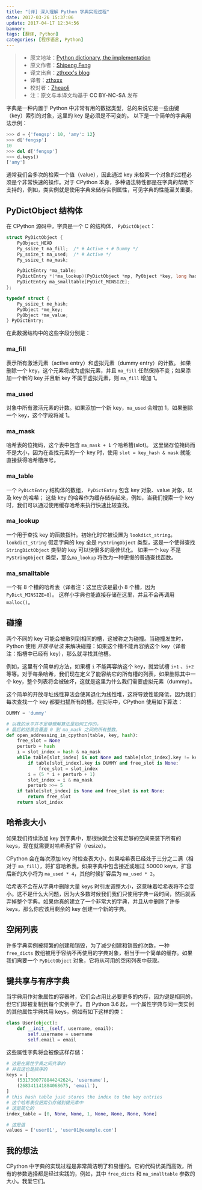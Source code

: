 ```yaml
---
title: "[译] 深入理解 Python 字典实现过程"
date: 2017-03-26 15:37:06
update: 2017-04-17 12:34:56
banner:
tags: [翻译, Python]
categories: [程序语言, Python]
---
```


> - 原文地址：[Python dictionary, the implementation](https://fengsp.github.io/blog/2017/3/python-dictionary/)
> - 原文作者：[Shipeng Feng](https://twitter.com/_fengsp)
> - 译文出自：[zthxxx's blog](https://legacy.blog.zthxxx.me/posts/python-dictionary-implementation/)
> - 译者：[zthxxx](https://github.com/zthxxx)
> - 校对者：[Zheaoli](https://github.com/Zheaoli)
> - 注：原文与本译文均基于 **CC BY-NC-SA** 发布

字典是一种内置于 Python 中非常有用的数据类型，总的来说它是一些由键（key）索引的对象，这里的 key 是必须是不可变的。 以下是一个简单的字典用法示例：

<!--more-->

```python
>>> d = {'fengsp': 10, 'amy': 12}
>>> d['fengsp']
10
>>> del d['fengsp']
>>> d.keys()
['amy']
```

通常我们会多次的检索一个值（value），因此通过 key 来检索一个对象的过程必须是个非常快速的操作。对于 CPython 本身，多种语法特性都是在字典的帮助下支持的，例如，类实例就是使用字典来储存实例属性，可见字典的性能至关重要。



## PyDictObject 结构体

在 CPython 源码中，字典是一个 C 的结构体， `PyDictObject`：

```C
struct PyDictObject {
    PyObject_HEAD
    Py_ssize_t ma_fill;  /* # Active + # Dummy */
    Py_ssize_t ma_used;  /* # Active */
    Py_ssize_t ma_mask;

    PyDictEntry *ma_table;
    PyDictEntry *(*ma_lookup)(PyDictObject *mp, PyObject *key, long hash);
    PyDictEntry ma_smalltable[PyDict_MINSIZE];
};

typedef struct {
    Py_ssize_t me_hash;
    PyObject *me_key;
    PyObject *me_value;
} PyDictEntry;
```

在此数据结构中的这些字段分别是：

### **ma_fill**

表示所有激活元素（active entry）和虚拟元素（dummy entry）的计数。
如果删除一个 key，这个元素将成为虚拟元素，并且 `ma_fill` 任然保持不变；如果添加一个新的 key 并且新 key 不属于虚拟元素，则 `ma_fill` 增加 1。


### **ma_used**

对象中所有激活元素的计数。如果添加一个新 key，`ma_used` 会增加 1，如果删除一个 key，这个字段将减 1。


### **ma_mask**

哈希表的位掩码，这个表中包含 `ma_mask + 1` 个哈希槽(slot)。
这里储存位掩码而不是大小，因为在查找元素的一个 key 时，使用 `slot = key_hash & mask` 就能直接获得哈希槽序号。


### **ma_table**

一个 `PyDictEntry` 结构体的数组， `PyDictEntry` 包含 key 对象、value 对象，以及 key 的哈希；
这些 key 的哈希作为缓存储存起来，例如，当我们搜索一个 key 时，我们可以通过使用缓存哈希来执行快速比较查找。


### **ma_lookup**

一个用于查找 key 的函数指针。初始化时它被设置为 `lookdict_string`。
`lookdict_string` 假定字典的 key 全是 `PyStringObject` 类型，这是一个使得查找 `StringDictObject` 类型的 key 可以快很多的最佳优化。
如果一个 key 不是 `PyStringObject` 类型，那么`ma_lookup` 将改为一种更慢的普通查找函数。


### **ma_smalltable**

一个有 8 个槽的哈希表（译者注：这里应该是最小 8 个槽，因为 `PyDict_MINSIZE=8`）。
这样小字典也能直接存储在这里，并且不会再调用 `malloc()`。




## 碰撞

两个不同的 key 可能会被散列到相同的槽，这被称之为碰撞。当碰撞发生时，Python 使用 *开放寻址法* 来解决碰撞：如果这个槽不能再容纳这个 key（译者注：指槽中已经有 key），那么就寻找其他槽。

例如，这里有个简单的方法，如果槽 `i` 不能再容纳这个 key，就尝试槽 `i+1` 、`i+2` 等等。对于每条哈希，我们现在定义了能容纳它的所有槽的列表，如果删除其中一个 key，整个列表将会被破坏，这就是这里为什么我们需要虚拟元素（dummy）。

这个简单的开放寻址线性算法会使其退化为线性堆，这将导致性能降低，因为我们每次查找一个 key 都要扫描所有的槽。在实际中，CPython 使用如下算法：

```python
DUMMY = 'dummy'

# 以我的水平并不足够理解算法是如何工作的，
# 最后的结果会覆盖 0 到 ma_mask 之间的所有整数。
def open_addressing_in_cpython(table, key, hash):
    free_slot = None
    perturb = hash
    i = slot_index = hash & ma_mask
    while table[slot_index] is not None and table[slot_index].key != key:
        if table[slot_index].key is DUMMY and free_slot is None:
            free_slot = slot_index
        i = (5 * i + perturb + 1)
        slot_index = i & ma_mask
        perturb >>= 5
    if table[slot_index] is None and free_slot is not None:
        return free_slot
    return slot_index
```



## 哈希表大小

如果我们持续添加 key 到字典中，那很快就会没有足够的空间来装下所有的 keys，现在就需要对哈希表扩容（resize）。

CPython 会在每次添加 key 时检查表大小，如果哈希表已经处于三分之二满（相对于 `ma_fill`），将扩容哈希表。如果字典中包含接近或超过 50000 keys，扩容后新的大小将为 `ma_used * 4`，其他时候扩容后为 `ma_used * 2`。

哈希表不会在从字典中删除大量 keys 时引发调整大小，这意味着哈希表将不会变小。这不是什么大问题，因为大多数时候我们我们只使用字典一段时间，然后就丢弃掉整个字典。如果你真的建立了一个非常大的字典，并且从中删除了许多 keys，那么你应该用剩余的 key 创建一个新的字典。



## 空闲列表

许多字典实例被频繁的创建和销毁，为了减少创建和销毁的次数，一种 `free_dicts` 数组被用于容纳不再使用的字典对象，相当于一个简单的缓存。如果我们需要一个 `PyDictObject` 对象，它将从可用的空闲列表中获取。



## 键共享与有序字典

当字典用作对象属性的容器时，它们会占用比必要更多的内存，因为键是相同的，但它们却被复制到每个实例中了。自 Python 3.6 起，一个属性字典与同一类实例的其他属性字典共用 keys，例如有如下这样的类：

```python
class User(object):
    def __init__(self, username, email):
        self.username = username
        self.email = email
```

这些属性字典将会被像这样存储：

```python
# 这是在属性字典之间共享的
# 并且这也是排序的
keys = [
    (5317300778844242624, 'username'),
    (268341141884068675, 'email'),
]
# this hash table just stores the index to the key entries
# 这个哈希表仅把索引存储到键元素中
# 这是简化的
index_table = [0, None, None, 1, None, None, None, None]

# 这是值
values = ['user01', 'user01@example.com']
```



## 我的想法

CPython 中字典的实现过程是非常简洁明了和易懂的。它的代码优美而高效，所有的参数选择都是经过实践的，例如，其中 `free_dicts` 和 `ma_smalltable` 参数的大小。我爱它们。